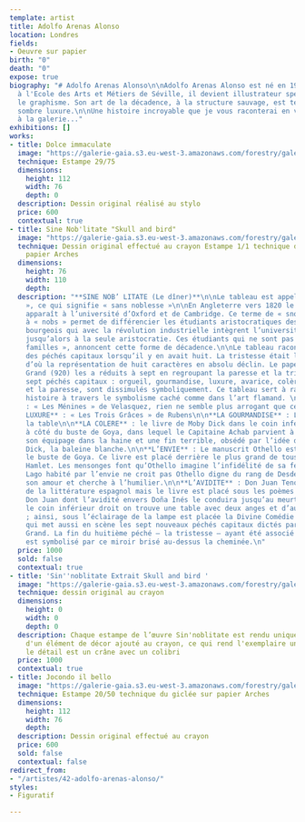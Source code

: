 ```yaml
---
template: artist
title: Adolfo Arenas Alonso
location: Londres
fields:
- Oeuvre sur papier
birth: "0"
death: "0"
expose: true
biography: "# Adolfo Arenas Alonso\n\nAdolfo Arenas Alonso est né en 1972.   \nFormé
  à l'Ecole des Arts et Métiers de Séville, il devient illustrateur spécialisé dans
  le graphisme. Son art de la décadence, à la structure sauvage, est teinté d'une
  sombre luxure.\n\nUne histoire incroyable que je vous raconterai en venant le regarder
  à la galerie..."
exhibitions: []
works:
- title: Dolce immaculate
  image: "https://galerie-gaia.s3.eu-west-3.amazonaws.com/forestry/galerie-gaia-arenasdolce-imaculate.jpg"
  technique: Estampe 29/75
  dimensions:
    height: 112
    width: 76
    depth: 0
  description: Dessin original réalisé au stylo
  price: 600
  contextual: true
- title: Sine Nob'litate "Skull and bird"
  image: "https://galerie-gaia.s3.eu-west-3.amazonaws.com/forestry/galerie-gaia-adolfo-arenas-alonzo-sinenoblitate-skull-and-the-bird-76x112.jpg"
  technique: Dessin original effectué au crayon Estampe 1/1 technique du giclée sur
    papier Arches
  dimensions:
    height: 76
    width: 110
    depth: 
  description: "**SINE NOB’ LITATE (Le dîner)**\n\nLe tableau est appelé « SINE NOB’LITATE
    », ce qui signifie « sans noblesse »\n\nEn Angleterre vers 1820 le terme de snob
    apparaît à l’université d’Oxford et de Cambridge. Ce terme de « snob » en opposition
    à « nobs » permet de différencier les étudiants aristocratiques des enfants de
    bourgeois qui avec la révolution industrielle intègrent l’université, réservée
    jusqu’alors à la seule aristocratie. Ces étudiants qui ne sont pas de « bonnes
    familles », annoncent cette forme de décadence.\n\nLe tableau raconte l’histoire
    des péchés capitaux lorsqu’il y en avait huit. La tristesse était le dernier,
    d’où la représentation de huit caractères en absolu déclin. Le pape Grégoire le
    Grand (920) les a réduits à sept en regroupant la paresse et la tristesse.\n\nLes
    sept péchés capitaux : orgueil, gourmandise, luxure, avarice, colère, l’envie
    et la paresse, sont dissimulés symboliquement. Ce tableau sert à raconter une
    histoire à travers le symbolisme caché comme dans l’art flamand. \n\n**L’ORGUEIL**
    : « Les Ménines » de Velasquez, rien ne semble plus arrogant que cette peinture.\n\n**LA
    LUXURE** : « Les Trois Grâces » de Rubens\n\n**LA GOURMANDISE** : La dinde sur
    la table\n\n**LA COLERE** : le livre de Moby Dick dans le coin inférieur gauche,
    à côté du buste de Goya, dans lequel le Capitaine Achab parvient à faire basculer
    son équipage dans la haine et une fin terrible, obsédé par l’idée de tuer Moby
    Dick, la baleine blanche.\n\n**L’ENVIE** : Le manuscrit Othello est situé sous
    le buste de Goya. Ce livre est placé derrière le plus grand de tous les livres,
    Hamlet. Les mensonges font qu’Othello imagine l’infidélité de sa femme, Desdemone.
    Lago habité par l’envie ne croit pas Othello digne du rang de Desdemone et de
    son amour et cherche à l’humilier.\n\n**L’AVIDITE** : Don Juan Tenorio chef d’œuvre
    de la littérature espagnol mais le livre est placé sous les poèmes de Lord Byron.
    Don Juan dont l’avidité envers Doña Inés le conduira jusqu’au meurtre.\n\nDans
    le coin inférieur droit on trouve une table avec deux anges et d’autres livres
    ; ainsi, sous l’éclairage de la lampe est placée la Divine Comédie de Dante Alighieri,
    qui met aussi en scène les sept nouveaux péchés capitaux dictés par Grégoire le
    Grand. La fin du huitième péché – la tristesse – ayant été associé à la paresse
    est symbolisé par ce miroir brisé au-dessus la cheminée.\n"
  price: 1000
  sold: false
  contextual: true
- title: 'Sin''noblitate Extrait Skull and bird '
  image: "https://galerie-gaia.s3.eu-west-3.amazonaws.com/forestry/galerie-gaia-adolfo-arenas-alonzo-detail-skrull-and-bird.jpg"
  technique: dessin original au crayon
  dimensions:
    height: 0
    width: 0
    depth: 0
  description: Chaque estampe de l’œuvre Sin'noblitate est rendu unique par la présence
    d'un élément de décor ajouté au crayon, ce qui rend l'exemplaire unique, en l’occurrence
    le détail est un crâne avec un colibri
  price: 1000
  contextual: true
- title: Jocondo il bello
  image: "https://galerie-gaia.s3.eu-west-3.amazonaws.com/forestry/galerie-gaia-adolfo-il-jiacondo.jpg"
  technique: Estampe 20/50 technique du giclée sur papier Arches
  dimensions:
    height: 112
    width: 76
    depth: 
  description: Dessin original effectué au crayon
  price: 600
  sold: false
  contextual: false
redirect_from:
- "/artistes/42-adolfo-arenas-alonso/"
styles:
- Figuratif

---
```

